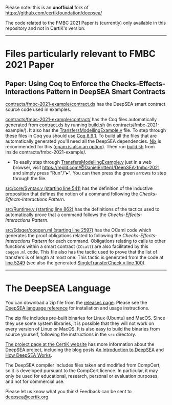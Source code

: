 Please note: this is an **unofficial** fork of https://github.com/certikfoundation/deepsea/

The code related to the FMBC 2021 Paper is (currently) only available in this repository and not in CertiK's version.

----------

# Files particularly relevant to FMBC 2021 Paper

## Paper: Using Coq to Enforce the Checks-Effects-Interactions Pattern in DeepSEA Smart Contracts

[contracts/fmbc-2021-example/contract.ds](contracts/fmbc-2021-example/contract.ds) has the DeepSEA smart contract source code used in examples.

[contracts/fmbc-2021-example/contract/](https://github.com/Coda-Coda/deepsea-1/tree/fmbc-2021/contracts/fmbc-2021-example) has the Coq files automatically generated from [contract.ds](contracts/fmbc-2021-example/contract.ds) by running [build.sh](contracts/fmbc-2021-example/build.sh) (in contracts/fmbc-2021-example/). It also has the [TransfersModellingExample.v](contracts/fmbc-2021-example/contract/TransfersModellingExample.v) file. To step through these files in Coq you should use [Coq 8.9.1](https://github.com/coq/coq/releases/tag/V8.9.1). To build all the files that are automatically generated you'll need all the DeepSEA dependencies. [Nix](https://nixos.org/) is recommended for this ([opam is also an option](src/README.md)). Then run [build.sh](contracts/fmbc-2021-example/build.sh) from inside contracts/fmbc-2021-example/.
  - To easily step through [TransfersModellingExample.v](contracts/fmbc-2021-example/contract/TransfersModellingExample.v) just in a web browser, visit https://replit.com/@DanielBritten1/DeepSEA-fmbc-2021 and simply press "Run"/"▸". You can then press the green arrows to step through the file.

[src/core/Syntax.v (starting line 541)](https://github.com/Coda-Coda/deepsea-1/blob/fmbc-2021/src/core/Syntax.v#L541) has the definition of the inductive proposition that defines the notion of a command following the *Checks-Effects-Interactions Pattern*.

[src/Runtime.v (starting line 862)](https://github.com/Coda-Coda/deepsea-1/blob/fmbc-2021/src/Runtime.v#L862) has the definitions of the tactics used to automatically prove that a command follows the *Checks-Effects-Interactions Pattern*.

[src/Edsger/coqgen.ml (starting line 2597)](https://github.com/Coda-Coda/deepsea-1/blob/fmbc-2021/src/Edsger/coqgen.ml#L2597) has the OCaml code which generates the proof obligations related to following the *Checks-Effects-Interactions Pattern* for each command. Obligations relating to calls to other functions within a smart contract (`CCcall`) are also facilitated by this `coqgen.ml` code. This file also has the tactic used to prove that the list of transfers is of length at most one. This tactic is generated from the code at [line 5249](https://github.com/Coda-Coda/deepsea-1/blob/fmbc-2021/src/Edsger/coqgen.ml#L5249) (see also the generated [SingleTransferCheck.v line 100](https://github.com/Coda-Coda/deepsea-1/blob/fmbc-2021/contracts/fmbc-2021-example/contract/SingleTransferCheck.v#L100)).

----------

# The DeepSEA Language

You can download a zip file from the [releases
page](https://github.com/CertiKFoundation/deepsea/releases). Please see the [DeepSEA language reference](https://github.com/CertiKFoundation/deepsea/blob/master/DeepSEA%20language%20reference.pdf) for installation and usage instructions.  

The zip file includes pre-built binaries for Linux (Ubuntu) and MacOS. Since they use some system libraries, it is possible that they will not work on every version of Linux or MacOS. It is also easy to build the binaries from source yourself, following the instructions in the `src` directory.

[The project page at the CertiK website](https://certik.io/research/deepsea/)
has more information about the DeepSEA project, including the blog posts [An Introduction to DeepSEA](https://certik.io/blog/technology/an-introduction-to-deepsea) and [How DeepSEA Works](https://certik.io/blog/technology/how-deepsea-works-with-an-example-token-contact/).  

The DeepSEA compiler includes files taken and modified from CompCert, so it is developed pursuant to the CompCert licence. In particular, it may only be used for educational, research, personal or evaluation purposes, and not for commercial use.

Please let us know what you think! Feedback can be sent to deepsea@certik.org. 
